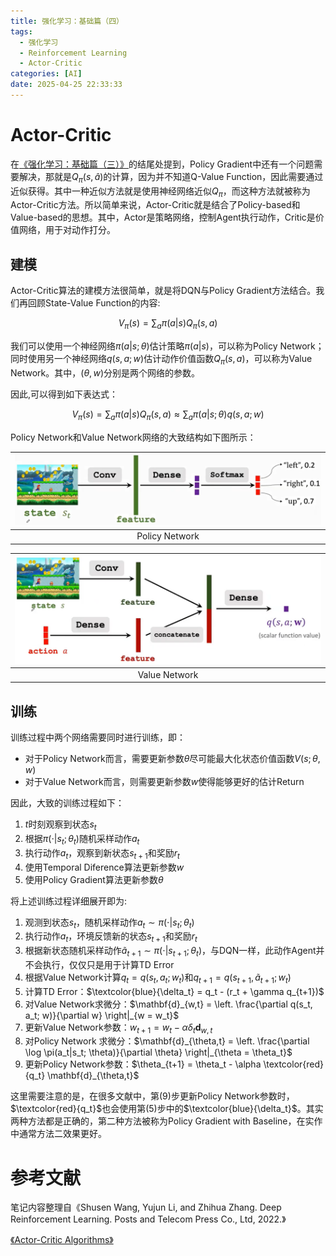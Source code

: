```yaml
---
title: 强化学习：基础篇（四）
tags:
  - 强化学习
  - Reinforcement Learning
  - Actor-Critic
categories: [AI]
date: 2025-04-25 22:33:33
---
```



# Actor-Critic

在[《强化学习：基础篇（三）》](https://tao-oooo.github.io/%E5%BC%BA%E5%8C%96%E5%AD%A6%E4%B9%A0%EF%BC%9A%E5%9F%BA%E7%A1%80%E7%AF%87%EF%BC%88%E4%B8%89%EF%BC%89/index.html)的结尾处提到，Policy Gradient中还有一个问题需要解决，那就是$Q_{\pi} (s, \hat{a})$的计算，因为并不知道Q-Value Function，因此需要通过近似获得。其中一种近似方法就是使用神经网络近似$Q_{\pi}$，而这种方法就被称为Actor-Critic方法。所以简单来说，Actor-Critic就是结合了Policy-based和Value-based的思想。其中，Actor是策略网络，控制Agent执行动作，Critic是价值网络，用于对动作打分。

## 建模

Actor-Critic算法的建模方法很简单，就是将DQN与Policy Gradient方法结合。我们再回顾State-Value Function的内容:

$$
V_\pi(s) = \sum_a \pi(a|s) Q_\pi(s, a) \tag{1}
$$

我们可以使用一个神经网络$\pi(a|s; \theta)$估计策略$\pi(a|s)$，可以称为Policy Network；同时使用另一个神经网络$q(s, a; w)$估计动作价值函数$Q_\pi(s, a)$，可以称为Value Network。其中，$(\theta, w)$分别是两个网络的参数。

因此,可以得到如下表达式：

$$
V_\pi(s) = \sum_a \pi(a|s) Q_\pi(s, a) \approx \sum_a \pi(a|s; \theta) q(s, a; w) \tag{2}
$$

Policy Network和Value Network网络的大致结构如下图所示：

|![image-1](../images/强化学习：基础篇（四）/image-1.png)|
|:-:|
|Policy Network|

|![image-2](../images/强化学习：基础篇（四）/image-2.png)|
|:-:|
|Value Network|

## 训练

训练过程中两个网络需要同时进行训练，即：

* 对于Policy Network而言，需要更新参数$\theta$尽可能最大化状态价值函数$V(s; \theta, w)$
* 对于Value Network而言，则需要更新参数$w$使得能够更好的估计Return

因此，大致的训练过程如下：

1. $t$时刻观察到状态$s_t$
2. 根据$\pi(\cdot|s_t; \theta_t)$随机采样动作$a_t$
3. 执行动作$a_t$，观察到新状态$s_{t+1}$和奖励$r_t$
4. 使用Temporal Diference算法更新参数$w$
5. 使用Policy Gradient算法更新参数$\theta$

将上述训练过程详细展开即为:

1. 观测到状态$s_t$，随机采样动作$a_t \sim \pi(\cdot|s_t; \theta_t)$
2. 执行动作$a_t$，环境反馈新的状态$s_{t+1}$和奖励$r_t$
3. 根据新状态随机采样动作$\tilde{a}_{t+1} \sim \pi(\cdot|s_{t+1}; \theta_t)$，与DQN一样，此动作Agent并不会执行，仅仅只是用于计算TD Error
4. 根据Value Network计算$q_t = q(s_t, a_t; w_t)$和$q_{t+1} = q(s_{t+1},\tilde{a}_{t+1}; w_t)$
5. 计算TD Error：$\textcolor{blue}{\delta_t} = q_t - (r_t + \gamma q_{t+1})$
6. 对Value Network求微分：$\mathbf{d}_{w,t} = \left. \frac{\partial q(s_t, a_t; w)}{\partial w} \right|_{w = w_t}$
7. 更新Value Network参数：$w_{t+1} = w_t - \alpha \delta_t \mathbf{d}_{w,t}$
8. 对Policy Network 求微分：$\mathbf{d}_{\theta,t} = \left. \frac{\partial \log \pi(a_t|s_t; \theta)}{\partial \theta} \right|_{\theta = \theta_t}$
9. 更新Policy Network参数：$\theta_{t+1} = \theta_t - \alpha \textcolor{red}{q_t} \mathbf{d}_{\theta,t}$

这里需要注意的是，在很多文献中，第(9)步更新Policy Network参数时，$\textcolor{red}{q_t}$也会使用第(5)步中的$\textcolor{blue}{\delta_t}$。其实两种方法都是正确的，第二种方法被称为Policy Gradient with Baseline，在实作中通常方法二效果更好。

# 参考文献

笔记内容整理自《Shusen Wang, Yujun Li, and Zhihua Zhang. Deep Reinforcement Learning. Posts and Telecom Press Co., Ltd, 2022.》

[《Actor-Critic Algorithms》](https://proceedings.neurips.cc/paper/1999/file/6449f44a102fde848669bdd9eb6b76fa-Paper.pdf)
